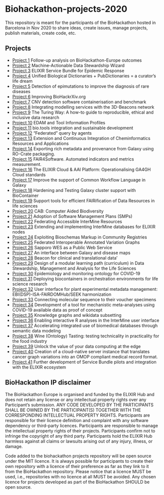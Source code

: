 # Biohackathon-projects-2020
This repository is meant for the participants of the BioHackathon hosted in Barcelona in Nov 2020 to share ideas, create issues, manage projects, publish materials, create code, etc.

## Projects

* [Project 1](projects/1) Follow-up analysis on BioHackathon-Europe outcomes
* [Project 2](projects/2) Machine-Actionable Data Stewardship Wizard
* [Project 3](projects/3) ELIXIR Service Bundle for Epidemic Response
* [Project 4](projects/4) Unified Biological Dictionaries + PubDictionaries = a curator’s life dream
* [Project 5](projects/5) Detection of epimutations to improve the diagnosis of rare diseases
* [Project 6](projects/6) Improving BioHackrXiv.org
* [Project 7](projects/7) CNV detection software containerisation and benchmark
* [Project 8](projects/8) Integrating modelling services with the 3D-Beacons network
* [Project 9](projects/9) The Turing Way: A how-to guide to reproducible, ethical and inclusive data research
* [Project 10](projects/10) EDAM and Tool Information Profiles
* [Project 11](projects/11) bio.tools integration and sustainable development
* [Project 12](projects/12) “Federated” query by agents
* [Project 13](projects/13) Extension and Continuous Integration of Cheminformatics Resources and Applications
* [Project 14](projects/14) Exporting rich metadata and provenance from Galaxy using RO-Crate packaging.
* [Project 15](projects/15) FAIR4Software. Automated indicators and metrics measurement.
* [Project 16](projects/16) The ELIXIR Cloud & AAI Platform: Operationalising GA4GH Cloud standards
* [Project 17](projects/17) Improve the support of Common Workflow Language in Galaxy
* [Project 18](projects/18) Hardening and Testing Galaxy cluster support with BioContainer
* [Project 19](projects/19) Support tools for efficient FAIRification of Data Resources in life sciences
* [Project 20](projects/20) CAB: Computer Aided Biodiversity
* [Project 21](projects/21) Adoption of Software Management Plans (SMPs)
* [Project 22](projects/22) Federating Accessible InterMine Resources
* [Project 23](projects/23) Extending and implementing InterMine databases for ELIXIR nodes
* [Project 24](projects/24) Exploiting Bioschemas Markup in Community Registries
* [Project 25](projects/25) Federated Interoperable Annotated Variation Graphs
* [Project 26](projects/26) Sapporo WES as a Public Web Service
* [Project 27](projects/27) An interface between Galaxy and disease maps
* [Project 28](projects/28) Beacon for clinical and translational data’
* [Project 29](projects/29) Design of a modular learning path (curriculum) in Data Stewardship, Management and Analysis for the Life Sciences
* [Project 30](projects/30) Epidemiology and monitoring ontology for COVID-19
* [Project 31](projects/31) Deploying biocontainers in orchestration environments for life science research
* [Project 32](projects/32) User interface for plant experimental metadata management: EBI(DSP)-ISA-FAIRDOMHub/SEEK harmonization
* [Project 33](projects/33) Connecting molecular sequence to their voucher specimens
* [Project 34](projects/34) Development of a tool for mechanistic meta-analyses using COVID-19 available data as proof of concept
* [Project 35](projects/35) Knowledge graphs and wikidata subsetting
* [Project 36](projects/36) Enabling interactive R analyses in the InterMine user interface
* [Project 37](projects/37) Accelerating integrated use of biomedical databases through semantic data modeling
* [Project 38](projects/38) Wine (Ontology) Tasting: testing technicality in practicality for the food industry
* [Project 39](projects/39) Unlock the value of your data computing at the edge
* [Project 40](projects/40) Creation of a cloud-native server instance that translates cancer graph variations into an OMOP compliant medical record format.
* [Project 41](projects/41) Further development of Service Bundle pilots and integration with the ELIXIR ecosystem


## BioHackathon IP disclaimer

The BioHackathon Europe is organised and funded  by the ELIXIR Hub and does not retain any license or any intellectual property rights over any Participant’s submission.
ANY CODE DEVELOPED BY THE PARTICIPANTS SHALL BE OWNED BY THE PARTICIPANT(S) TOGETHER WITH THE CORRESPONDING INTELLECTUAL PROPERTY RIGHTS. Participants are responsible for their licence definition and complaint with any software dependency or third-party licences. Participants are responsible to manage the intellectual property rights of their projects. Participants confirm not to infringe the copyright of any third party. Participants hold the ELIXIR Hub harmless against all claims or lawsuits arising out of any injury, illness, or damage.
 
Code added to the biohackathon projects repository will be open source under the MIT licence. It is always possible for participants to create their own repository with a licence of their preference as far as they link to it from the BioHackathon repository. Please notice that a licence MUST be used, i.e., repositories with no licence at all MUST be avoided. Any chosen licence for projects developed as part of the BioHackathon SHOULD be open source.
